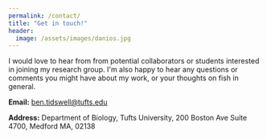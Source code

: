```yaml
---
permalink: /contact/
title: "Get in touch!"
header:
  image: /assets/images/danios.jpg
---
```

I would love to hear from from potential collaborators or students interested in joining my research group. I'm also happy to hear any questions or comments you might have about my work, or your thoughts on fish in general.

**Email:** ben.tidswell@tufts.edu

**Address:** Department of Biology, Tufts University, 200 Boston Ave Suite 4700, Medford MA, 02138